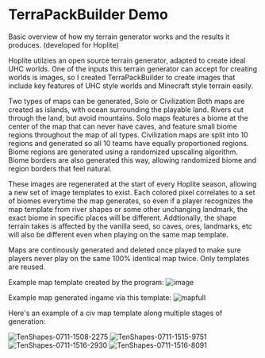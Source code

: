 # TerraPackBuilder Demo
Basic overview of how my terrain generator works and the results it produces. (developed for Hoplite)

Hoplite utilzies an open source terrain generator, adapted to create ideal UHC worlds. One of the inputs this terrain generator can accept for creating worlds is images, so I created TerraPackBuilder to create images that include key features of UHC style worlds and Minecraft style terrain easily.

Two types of maps can be generated, Solo or Civilization
Both maps are created as islands, with ocean surrounding the playable land. Rivers cut through the land, but avoid mountains.
Solo maps features a biome at the center of the map that can never have caves, and feature small biome regions throughout the map of all types.
Civilization maps are split into 10 regions and generated so all 10 teams have equally proportioned regions.
Biome regions are generated using a randomized upscaling algorithm. Biome borders are also generated this way, allowing randomized biome and region borders that feel natural.

These images are regenerated at the start of every Hoplite season, allowing a new set of image templates to exist. Each colored pixel correlates to a set of biomes everytime the map generates, so even if a player recognizes the map template from river shapes or some other unchanging landmark, the exact biome in specific places will be different. Addtionally, the shape terrain takes is affected by the vanilla seed, so caves, ores, landmarks, etc will also be different even when playing on the same map template. 

Maps are continously generated and deleted once played to make sure players never play on the same 100% identical map twice. Only templates are reused. 

Example map template created by the program:
![image](https://github.com/user-attachments/assets/19909ff2-7109-48dd-948b-800f14dcdbf3)

Example map generated ingame via this template:
![mapfull](https://github.com/user-attachments/assets/e318b830-5fab-47ee-a2c6-9d24b6ecba6e)

Here's an example of a civ map template along multiple stages of generation:

![TenShapes-0711-1508-2275](https://github.com/user-attachments/assets/ac31e8b6-bdcf-4be3-8a33-2c23a781739b)
![TenShapes-0711-1515-9751](https://github.com/user-attachments/assets/040c029b-0c4b-42c0-9bfa-335dc1627272)
![TenShapes-0711-1516-2930](https://github.com/user-attachments/assets/dc9abd35-c750-4012-b000-602ec15e31ef)
![TenShapes-0711-1516-8091](https://github.com/user-attachments/assets/7cb50b95-9ba8-4acb-a393-1888d6aa275c)




